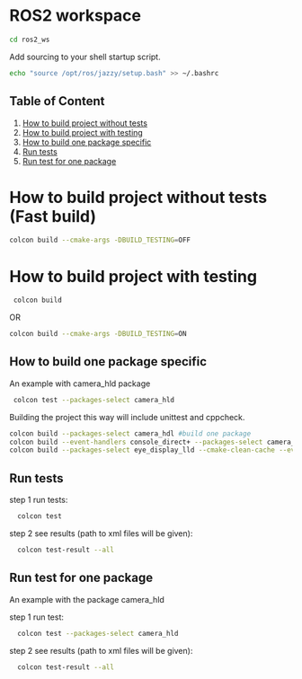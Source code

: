 # ROS2 workspace

```bash
cd ros2_ws
```

Add sourcing to your shell startup script.
```bash
echo "source /opt/ros/jazzy/setup.bash" >> ~/.bashrc
```

## Table of Content

1. [How to build project without tests](#how-to-build-project-without-tests-fast-build)
2. [How to build project with testing](#how-to-build-project-with-testing)
3. [How to build one package specific](#how-to-build-one-package-specific)
4. [Run tests](#run-tests)
5. [Run test for one package](#run-test-for-one-package)

# How to build project without tests (Fast build)
```bash
colcon build --cmake-args -DBUILD_TESTING=OFF
```

# How to build project with testing

```bash
 colcon build
```

OR

```bash
colcon build --cmake-args -DBUILD_TESTING=ON
```

## How to build one package specific
An example with camera_hld package
```bash
 colcon test --packages-select camera_hld
```
Building the project this way will include unittest and cppcheck.

```bash
colcon build --packages-select camera_hdl #build one package
colcon build --event-handlers console_direct+ --packages-select camera_hld #build one package with verbose output
colcon build --packages-select eye_display_lld --cmake-clean-cache --event-handlers console_direct+ #Build with verbose output but also remove cmake cache before the build
```

## Run tests

step 1 run tests:
```bash
  colcon test
```
step 2 see results (path to xml files will be given): 
```bash
  colcon test-result --all
```

## Run test for one package

An example with the package camera_hld

step 1 run test:
```bash
  colcon test --packages-select camera_hld
```
step 2 see results (path to xml files will be given):
```bash
  colcon test-result --all
```